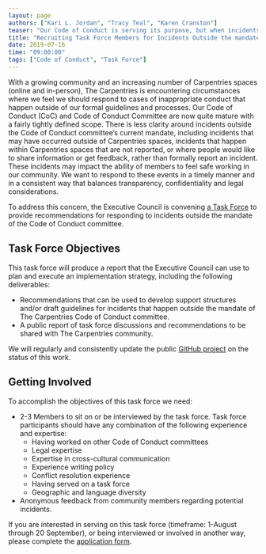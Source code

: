 ```yaml
---
layout: page
authors: ["Kari L. Jordan", "Tracy Teal", "Karen Cranston"]
teaser: "Our Code of Conduct is serving its purpose, but when incidents fall outside its mandate, what can we do?"
title: "Recruiting Task Force Members for Incidents Outside the mandate of The Carpentries Code of Conduct Committee"
date: 2019-07-16
time: "09:00:00"
tags: ["Code of Conduct", "Task Force"]
---
```


With a growing community and an increasing number of Carpentries spaces (online and in-person), The Carpentries is encountering circumstances where we feel we should respond to cases of inappropriate conduct that happen outside of our formal guidelines and processes. Our Code of Conduct (CoC) and Code of Conduct Committee are now quite mature with a fairly tightly defined scope. There is less clarity around incidents outside the Code of Conduct committee’s current mandate, including incidents that may have occurred outside of Carpentries spaces, incidents that happen within Carpentries spaces that are not reported, or where people would like to share information or get feedback, rather than formally report an incident. These incidents may impact the ability of members to feel safe working in our community. We want to respond to these events in a timely manner and in a consistent way that balances transparency, confidentiality and legal considerations. 

To address this concern, the Executive Council is convening [a Task Force](https://github.com/carpentries/task-forces) to provide recommendations for responding to incidents outside the mandate of the Code of Conduct committee.  

## Task Force Objectives
This task force will produce a report that the Executive Council can use to plan and execute an implementation strategy, including the following deliverables:

- Recommendations that can be used to develop support structures and/or draft guidelines for incidents that happen outside the mandate of The Carpentries Code of Conduct committee.
- A public report of task force discussions and recommendations to be shared with The Carpentries community. 

We will regularly and consistently update the public [GitHub project](https://github.com/carpentries/task-forces/projects/1) on the status of this work. 

## Getting Involved
To accomplish the objectives of this task force we need:

- 2-3 Members to sit on or be interviewed by the task force. Task force participants should have any combination of the following experience and expertise:
	- Having worked on other Code of Conduct committees
  - Legal expertise
  - Expertise in cross-cultural communication
  - Experience writing policy
  - Conflict resolution experience
  - Having served on a task force
  - Geographic and language diversity
-  Anonymous feedback from community members regarding potential incidents.

If you are interested in serving on this task force (timeframe: 1-August through 20 September), or being interviewed or involved in another way, please complete the [application form](https://docs.google.com/forms/d/e/1FAIpQLSd4qjGvRtq-dspwuyMDE364PGTTkgdy8blCi_AvdKd8ewkNFw/viewform?usp=sf_link).   
